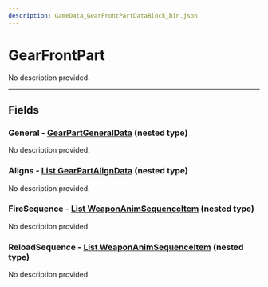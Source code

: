```yaml
---
description: GameData_GearFrontPartDataBlock_bin.json
---
```


# GearFrontPart

No description provided.

***

## Fields

### General - [GearPartGeneralData](../../nested-types/gearpartgeneraldata.md) (nested type)

No description provided.

### Aligns - [List GearPartAlignData](../../nested-types/gearpartaligndata.md) (nested type)

No description provided.

### FireSequence - [List WeaponAnimSequenceItem](../../nested-types/weaponanimsequenceitem.md) (nested type)

No description provided.

### ReloadSequence - [List WeaponAnimSequenceItem](../../nested-types/weaponanimsequenceitem.md) (nested type)

No description provided.
